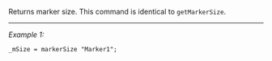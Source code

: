 Returns marker size. This command is identical to `getMarkerSize`.


---
*Example 1:*
```sqf
_mSize = markerSize "Marker1";
```